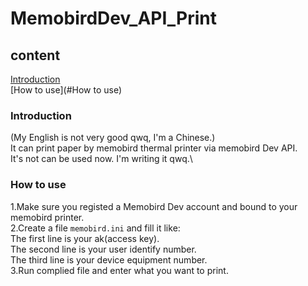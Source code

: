 # MemobirdDev_API_Print
## content
[Introduction](#Introduction)\
[How to use](#How to use)
### Introduction
(My English is not very good qwq, I'm a Chinese.)\
It can print paper by memobird thermal printer via memobird Dev API.\
It's not can be used now. I'm writing it  qwq.\
### How to use
1.Make sure you registed a Memobird Dev account and bound to your memobird printer.  
2.Create a file `memobird.ini` and fill it like:\
  The first line is your ak(access key).\
  The second line is your user identify number.\
  The third line is your device equipment number.\
3.Run complied file and enter what you want to print.
